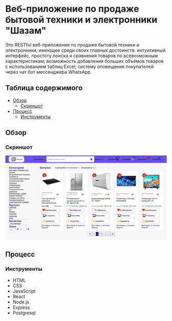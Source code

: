# Веб-приложение по продаже бытовой техники и электронники "Шазам"

Это RESTful веб-приложение по продаже бытовой техники и электронники, имеющее среди своих главных достоинств: интуитивный интерфейс, простоту поиска и сравнения товаров по всевозможным характеристикам; возможность добавления больших объёмов товаров с использованием таблиц Excel; систему оповещения покупателей через чат бот мессенджера WhatsApp.

## Таблица содержимого

- [Обзор](#обзор)
  - [Скриншот](#cкриншот)
- [Процесс](#процесс)
  - [Инструменты](#инструменты)

## Обзор

### Скриншот

![](./screenshot.png)

## Процесс

### Инструменты

- HTML
- CSS
- JavaScript
- React
- Node.js
- Express
- Postgresql
